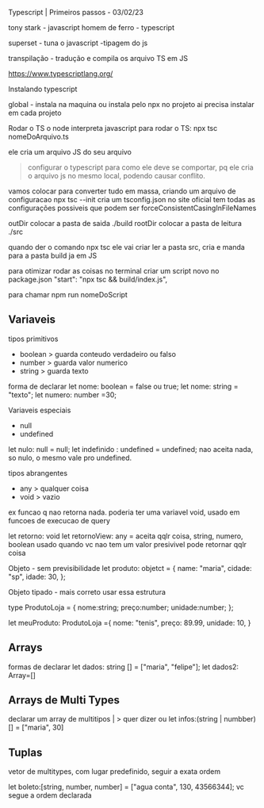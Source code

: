Typescript | Primeiros passos - 03/02/23 

tony stark - javascript
homem de ferro - typescript 

superset - tuna o javascript
    -tipagem do js 

transpilação - tradução e compila os arquivo TS em JS 

https://www.typescriptlang.org/

Instalando typescript

global - instala na maquina
ou instala pelo npx no projeto
ai precisa instalar em cada projeto

Rodar o TS
    o node interpreta javascript
para rodar o TS:
    npx tsc nomeDoArquivo.ts 

ele cria um arquivo JS do seu arquivo

 > configurar o typescript para como ele deve se comportar, pq ele cria o arquivo js no mesmo local, podendo causar conflito.

vamos colocar para converter tudo em massa, criando um arquivo de configuracao
    npx tsc --init
cria um tsconfig.json
no site oficial tem todas as configurações possiveis que podem ser forceConsistentCasingInFileNames

outDir colocar a pasta de saida ./build
rootDir colocar a pasta de leitura ./src

quando der o comando npx tsc ele vai criar ler a pasta src, cria e manda para a pasta build ja em JS

para otimizar rodar as coisas no terminal
criar um script novo no package.json
 "start": "npx tsc && build/index.js",

 para chamar npm run nomeDoScript

## Variaveis

 tipos primitivos
 - boolean > guarda conteudo verdadeiro ou falso
 - number > guarda valor numerico
 - string > guarda texto

forma de declarar
    let nome: boolean = false ou true;
    let nome: string = "texto";
    let numero: number =30;

Variaveis especiais
- null
- undefined 

let nulo:  null = null;
let indefinido : undefined = undefined;
nao aceita nada, so nulo, o mesmo vale pro undefined.

tipos abrangentes
- any > qualquer coisa
- void > vazio

ex funcao q nao retorna nada. poderia ter uma variavel void, usado em funcoes de execucao de query 

let retorno: void 
let retornoView: any = aceita qqlr coisa, string, numero, boolean
usado quando vc nao tem um valor presivivel 
pode retornar qqlr coisa

Objeto - sem previsibilidade 
let produto: objetct = {
    name: "maria",
    cidade: "sp",
    idade: 30,
};

Objeto tipado - mais correto usar essa estrutura

type ProdutoLoja = {
    nome:string;
    preço:number;
    unidade:number;
};

let meuProduto: ProdutoLoja ={
    nome: "tenis",
    preço: 89.99,
    unidade: 10,
}

## Arrays 
formas de declarar
let dados: string [] = ["maria", "felipe"];
let dados2: Array<string>=[]

## Arrays de Multi Types

declarar um array de multitipos
| > quer dizer ou 
let infos:(string | numbber)[] = ["maria", 30]

## Tuplas
vetor de multitypes, com lugar predefinido, seguir a exata ordem

let boleto:[string, number, number] = ["agua conta", 130, 43566344];
vc segue a ordem declarada




